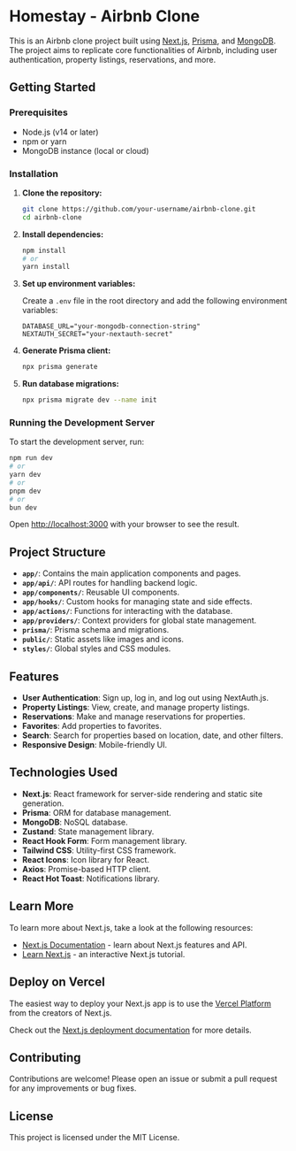 # Homestay - Airbnb Clone

This is an Airbnb clone project built using [Next.js](https://nextjs.org/), [Prisma](https://www.prisma.io/), and [MongoDB](https://www.mongodb.com/). The project aims to replicate core functionalities of Airbnb, including user authentication, property listings, reservations, and more.

## Getting Started

### Prerequisites

- Node.js (v14 or later)
- npm or yarn
- MongoDB instance (local or cloud)

### Installation

1. **Clone the repository:**

   ```bash
   git clone https://github.com/your-username/airbnb-clone.git
   cd airbnb-clone
   ```

2. **Install dependencies:**

   ```bash
   npm install
   # or
   yarn install
   ```

3. **Set up environment variables:**

   Create a `.env` file in the root directory and add the following environment variables:

   ```env
   DATABASE_URL="your-mongodb-connection-string"
   NEXTAUTH_SECRET="your-nextauth-secret"
   ```

4. **Generate Prisma client:**

   ```bash
   npx prisma generate
   ```

5. **Run database migrations:**

   ```bash
   npx prisma migrate dev --name init
   ```

### Running the Development Server

To start the development server, run:

```bash
npm run dev
# or
yarn dev
# or
pnpm dev
# or
bun dev
```

Open [http://localhost:3000](http://localhost:3000) with your browser to see the result.

## Project Structure

- **`app/`**: Contains the main application components and pages.
- **`app/api/`**: API routes for handling backend logic.
- **`app/components/`**: Reusable UI components.
- **`app/hooks/`**: Custom hooks for managing state and side effects.
- **`app/actions/`**: Functions for interacting with the database.
- **`app/providers/`**: Context providers for global state management.
- **`prisma/`**: Prisma schema and migrations.
- **`public/`**: Static assets like images and icons.
- **`styles/`**: Global styles and CSS modules.

## Features

- **User Authentication**: Sign up, log in, and log out using NextAuth.js.
- **Property Listings**: View, create, and manage property listings.
- **Reservations**: Make and manage reservations for properties.
- **Favorites**: Add properties to favorites.
- **Search**: Search for properties based on location, date, and other filters.
- **Responsive Design**: Mobile-friendly UI.

## Technologies Used

- **Next.js**: React framework for server-side rendering and static site generation.
- **Prisma**: ORM for database management.
- **MongoDB**: NoSQL database.
- **Zustand**: State management library.
- **React Hook Form**: Form management library.
- **Tailwind CSS**: Utility-first CSS framework.
- **React Icons**: Icon library for React.
- **Axios**: Promise-based HTTP client.
- **React Hot Toast**: Notifications library.

## Learn More

To learn more about Next.js, take a look at the following resources:

- [Next.js Documentation](https://nextjs.org/docs) - learn about Next.js features and API.
- [Learn Next.js](https://nextjs.org/learn) - an interactive Next.js tutorial.

## Deploy on Vercel

The easiest way to deploy your Next.js app is to use the [Vercel Platform](https://vercel.com/new?utm_medium=default-template&filter=next.js&utm_source=create-next-app&utm_campaign=create-next-app-readme) from the creators of Next.js.

Check out the [Next.js deployment documentation](https://nextjs.org/docs/deployment) for more details.

## Contributing

Contributions are welcome! Please open an issue or submit a pull request for any improvements or bug fixes.

## License

This project is licensed under the MIT License.
